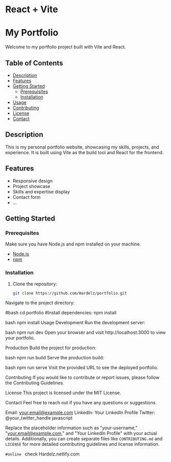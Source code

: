 # React + Vite

# My Portfolio

Welcome to my portfolio project built with Vite and React.

## Table of Contents

- [Description](#description)
- [Features](#features)
- [Getting Started](#getting-started)
  - [Prerequisites](#prerequisites)
  - [Installation](#installation)
- [Usage](#usage)
- [Contributing](#contributing)
- [License](#license)
- [Contact](#contact)

## Description

This is my personal portfolio website, showcasing my skills, projects, and experience. It is built using Vite as the build tool and React for the frontend.

## Features

- Responsive design
- Project showcase
- Skills and expertise display
- Contact form
- ...

## Getting Started

### Prerequisites

Make sure you have Node.js and npm installed on your machine.

- [Node.js](https://nodejs.org/)
- [npm](https://www.npmjs.com/)

### Installation

1. Clone the repository:

   ```bash
   git clone https://github.com/Hardelz/portfolio.git
Navigate to the project directory:

#bash
cd portfolio
#Install dependencies:
npm install

bash
npm install
Usage
Development
Run the development server:

bash
npm run dev
Open your browser and visit http://localhost:3000 to view your portfolio.

Production
Build the project for production:

bash
npm run build
Serve the production build:

bash
npm run serve
Visit the provided URL to see the deployed portfolio.

Contributing
If you would like to contribute or report issues, please follow the Contributing Guidelines.

License
This project is licensed under the MIT License.

Contact
Feel free to reach out if you have any questions or suggestions.

Email: your.email@example.com
LinkedIn: Your LinkedIn Profile
Twitter: @your_twitter_handle
javascript

Replace the placeholder information such as "your-username," "your.email@example.com," and "Your LinkedIn Profile" with your actual details. Additionally, you can create separate files like `CONTRIBUTING.md` and `LICENSE` for more detailed contributing guidelines and license information.

`#online `
check Hardelz.netlify.com






